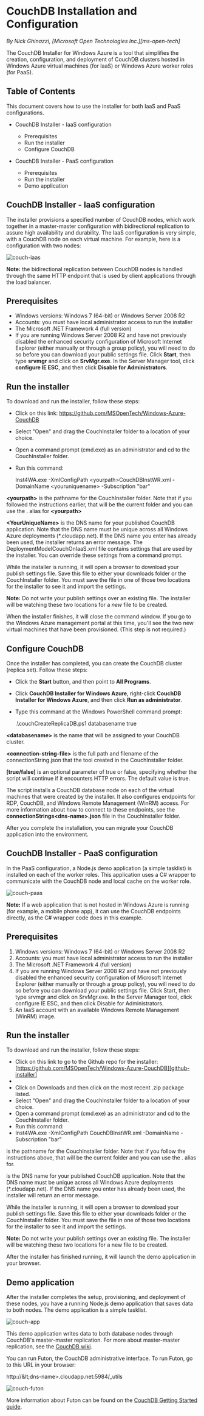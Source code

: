 # CouchDB Installation and Configuration

*By Nick Ghinazzi, [Microsoft Open Technologies Inc.][ms-open-tech]*

The CouchDB Installer for Windows Azure is a tool that
 simplifies the creation, configuration, and deployment of CouchDB
 clusters hosted in Windows Azure virtual machines (for IaaS) or
 Windows Azure worker roles (for PaaS).

## Table of Contents

This document covers how to use the installer for both IaaS and
 PaaS configurations.

*   CouchDB Installer - IaaS configuration 
 
 
    *   Prerequisites
    *   Run the installer
    *   Configure CouchDB
*   CouchDB Installer - PaaS configuration 
 
 
    *   Prerequisites
    *   Run the installer
    *   Demo application

## CouchDB Installer - IaaS configuration

The installer provisions a specified number of CouchDB nodes,
 which work together in a master-master configuration with
 bidirectional replication to assure high availability and
 durability. The IaaS configuration is very simple, with a CouchDB
 node on each virtual machine. For example, here is a configuration
 with two nodes:

![couch-iaas][1]

**Note:** the bidirectional replication between
 CouchDB nodes is handled through the same HTTP endpoint that is
 used by client applications through the load balancer.

## Prerequisites

*   Windows versions: Windows 7 (64-bit) or Windows Server 2008
 R2
*   Accounts: you must have local administrator access to run the
 installer
*   The Microsoft .NET Framework 4 (full version)
*   If you are running Windows Server 2008 R2 and have not
 previously disabled the enhanced security configuration of
 Microsoft Internet Explorer (either manually or through a group
 policy), you will need to do so before you can download your public
 settings file. Click **Start**, then type
 **srvmgr** and click on **SrvMgr.exe**.
 In the Server Manager tool, click **configure IE
 ESC**, and then click **Disable for
 Administrators**.

## Run the installer

To download and run the installer, follow these steps:

* Click on this link: https://github.com/MSOpenTech/Windows-Azure-CouchDB
* Select "Open" and drag the CouchInstaller folder to a location of your choice.
* Open a command prompt (cmd.exe) as an administrator and cd to the CouchInstaller folder.
* Run this command:

	Inst4WA.exe -XmlConfigPath &lt;yourpath&gt;CouchDBInstWR.xml -DomainName &lt;youruniquename&gt; -Subscription "bar"

**&lt;yourpath&gt;** is the pathname for the CouchInstaller folder. Note that if you followed the instructions earlier, that will be the current folder and you can use the . alias for **&lt;yourpath&gt;**

**&lt;YourUniqueName&gt;** is the DNS name for your published CouchDB application. Note that the DNS name must be unique across all Windows Azure deployments (*.cloudapp.net). If the DNS name you enter has already been used, the installer returns an error message.
The DeploymentModelCouchOnIaaS.xml file contains settings that
 are used by the installer. You can override these settings from a
 command prompt. 

While the installer is running, it will open a browser to
 download your publish settings file. Save this file to either your
 downloads folder or the CouchInstaller folder. You must save the
 file in one of those two locations for the installer to see it and
 import the settings.

**Note:** Do not write your publish settings over an
 existing file. The installer will be watching these two locations
 for a *new* file to be created.

When the installer finishes, it will close the command window.
 If you go to the Windows Azure management portal at this time,
 you'll see the two new virtual machines that have been provisioned.
 (This step is not required.)

## Configure CouchDB

Once the installer has completed, you can create the CouchDB
 cluster (replica set). Follow these steps:

*   Click the **Start** button, and then point to **All Programs**.
*   Click **CouchDB Installer for Windows Azure**, right-click **CouchDB Installer for Windows Azure**, and then click **Run as administrator**.
*   Type this command at the Windows PowerShell command prompt:

	.\couchCreateReplicaDB.ps1 databasename true

**&lt;databasename&gt;** is the name that will be assigned to your CouchDB cluster.

**&lt;connection-string-file&gt;** is the full path and filename of the connectionString.json that the tool created in the CouchInstaller folder.

**[true/false]** is an optional parameter of true
 or false, specifying whether the script will continue if it
 encounters HTTP errors. The default value is true.

The script installs a CouchDB database node on each of the
 virtual machines that were created by the installer. It also
 configures endpoints for RDP, CouchDB, and Windows Remote
 Management (WinRM) access. For more information about how to
 connect to these endpoints, see the
 **connectionStrings&lt;dns-name&gt;.json** file in the
 CouchInstaller folder.

After you complete the installation, you can migrate your
 CouchDB application into the environment.

## CouchDB Installer - PaaS configuration

In the PaaS configuration, a Node.js demo application (a simple
 tasklist) is installed on each of the worker roles. This
 application uses a C# wrapper to communicate with the CouchDB node
 and local cache on the worker role.

![couch-paas][2]

**Note:** If a web application that is not hosted
 in Windows Azure is running (for example, a mobile phone app), it
 can use the CouchDB endpoints directly, as the C# wrapper code does
 in this example.

## Prerequisites

1.  Windows versions: Windows 7 (64-bit) or Windows Server 2008
 R2
2.  Accounts: you must have local administrator access to run the
 installer
3.  The Microsoft .NET Framework 4 (full version)
4.  If you are running Windows Server 2008 R2 and have not
 previously disabled the enhanced security configuration of
 Microsoft Internet Explorer (either manually or through a group
 policy), you will need to do so before you can download your public
 settings file. Click Start, then type srvmgr and click on
 SrvMgr.exe. In the Server Manager tool, click configure IE ESC, and
 then click Disable for Administrators.
5.  An IaaS account with an available Windows Remote Management
 (WinRM) image.

## Run the installer

To download and run the installer, follow these steps:

*   Click on this link to go to the Github repo for the
 installer: [https://github.com/MSOpenTech/Windows-Azure-CouchDB][github-installer]
*   
*   Click on Downloads and then click on the most recent .zip
 package listed.
*   Select "Open" and drag the CouchInstaller folder to a location
 of your choice.
*   Open a command prompt (cmd.exe) as an administrator and cd to
 the CouchInstaller folder.
*   Run this command:
*   Inst4WA.exe -XmlConfigPath
 CouchDBInstWR.xml -DomainName
  -Subscription "bar"

 is the pathname for the CouchInstaller folder.
 Note that if you follow the instructions above, that will be the
 current folder and you can use the . alias for.

 is the DNS name for your published
 CouchDB application. Note that the DNS name must be unique across
 all Windows Azure deployments (*.cloudapp.net). If the DNS name you
 enter has already been used, the installer will return an error
 message.

While the installer is running, it will open a browser to
 download your publish settings file. Save this file to either your
 downloads folder or the CouchInstaller folder. You must save the
 file in one of those two locations for the installer to see it and
 import the settings.

**Note:** Do not write your publish settings over
 an existing file. The installer will be watching these two
 locations for a new file to be created.

After the installer has finished running, it will launch the
 demo application in your browser.

## Demo application

After the installer completes the setup, provisioning, and
 deployment of these nodes, you have a running Node.js demo
 application that saves data to both nodes. The demo application is
 a simple tasklist.

![couch-app][3]

This demo application writes data to both database nodes through
 CouchDB's master-master replication. For more about master-master
 replication, see the [CouchDB
 wiki][4].

You can run Futon, the CouchDB administrative interface. To run
 Futon, go to this URL in your browser:


 http://\&lt;dns-name&gt;.cloudapp.net:5984/_utils

![couch-futon][5]

More information about Futon can be found on the [CouchDB
 Getting Started guide][6].

 [1]: ../Media/couch-iaas_500x295.jpg
 [2]: ../Media/couch-paas_499x395.jpg
 [3]: ../Media/couch-app_500x428.jpg
 [4]: http://wiki.apache.org/couchdb/How_to_replicate_a_database
 [5]: ../Media/couch-futon_500x324.jpg
 [6]: http://guide.couchdb.org/draft/tour.html#futon  
 [github-installer]: https://github.com/MSOpenTech/Windows-Azure-CouchDB
